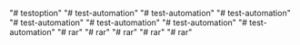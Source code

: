 "# testoption" 
"# test-automation" 
"# test-automation" 
"# test-automation" 
"# test-automation" 
"# test-automation" 
"# test-automation" 
"# test-automation" 
"# rar" 
"# rar" 
"# rar" 
"# rar" 
"# rar" 
